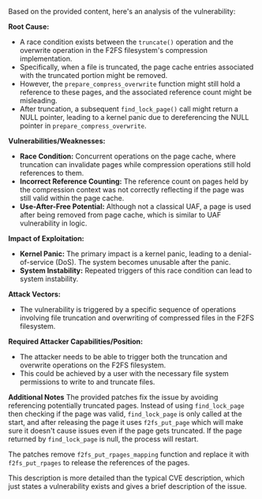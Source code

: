 Based on the provided content, here's an analysis of the vulnerability:

**Root Cause:**

*   A race condition exists between the `truncate()` operation and the overwrite operation in the F2FS filesystem's compression implementation.
*   Specifically, when a file is truncated, the page cache entries associated with the truncated portion might be removed.
*   However, the `prepare_compress_overwrite` function might still hold a reference to these pages, and the associated reference count might be misleading.
*   After truncation, a subsequent `find_lock_page()` call might return a NULL pointer, leading to a kernel panic due to dereferencing the NULL pointer in `prepare_compress_overwrite`.

**Vulnerabilities/Weaknesses:**

*   **Race Condition:** Concurrent operations on the page cache, where truncation can invalidate pages while compression operations still hold references to them.
*   **Incorrect Reference Counting:** The reference count on pages held by the compression context was not correctly reflecting if the page was still valid within the page cache.
*   **Use-After-Free Potential:** Although not a classical UAF, a page is used after being removed from page cache, which is similar to UAF vulnerability in logic.

**Impact of Exploitation:**

*   **Kernel Panic:** The primary impact is a kernel panic, leading to a denial-of-service (DoS). The system becomes unusable after the panic.
*   **System Instability:**  Repeated triggers of this race condition can lead to system instability.

**Attack Vectors:**

*   The vulnerability is triggered by a specific sequence of operations involving file truncation and overwriting of compressed files in the F2FS filesystem.

**Required Attacker Capabilities/Position:**

*   The attacker needs to be able to trigger both the truncation and overwrite operations on the F2FS filesystem.
*   This could be achieved by a user with the necessary file system permissions to write to and truncate files.

**Additional Notes**
The provided patches fix the issue by avoiding referencing potentially truncated pages. Instead of using `find_lock_page` then checking if the page was valid, `find_lock_page` is only called at the start, and after releasing the page it uses `f2fs_put_page` which will make sure it doesn't cause issues even if the page gets truncated. If the page returned by `find_lock_page` is null, the process will restart.

The patches remove `f2fs_put_rpages_mapping` function and replace it with `f2fs_put_rpages` to release the references of the pages.

This description is more detailed than the typical CVE description, which just states a vulnerability exists and gives a brief description of the issue.